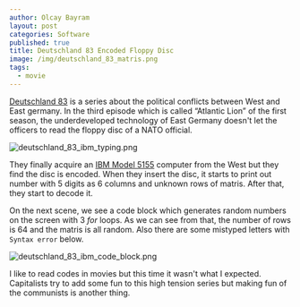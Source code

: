 ```yaml
---
author: Olcay Bayram
layout: post
categories: Software
published: true
title: Deutschland 83 Encoded Floppy Disc
image: /img/deutschland_83_matris.png
tags:
  - movie
---
```

[Deutschland 83](http://www.sundance.tv/series/deutschland-83) is a series about the political conflicts between West and East germany. In the third episode which is called “Atlantic Lion” of the first season, the underdeveloped technology of East Germany doesn't let the officers to read the floppy disc of a NATO official.

![deutschland_83_ibm_typing.png]({{site.baseurl}}/img/deutschland_83_ibm_typing.png)

They finally acquire an [IBM Model 5155](http://old-computers.com/museum/computer.asp?st=1&c=446) computer from the West but they find the disc is encoded. When they insert the disc, it starts to print out number with 5 digits as 6 columns and unknown rows of matris. After that, they start to decode it.

On the next scene, we see a code block which generates random numbers on the screen with 3 _for_ loops. As we can see from that, the number of rows is 64 and the matris is all random. Also there are some mistyped letters with `Syntax error` below.

<!--more-->
![deutschland_83_ibm_code_block.png]({{site.baseurl}}/img/deutschland_83_ibm_code_block.png)

I like to read codes in movies but this time it wasn't what I expected. Capitalists try to add some fun to this high tension series but making fun of the communists is another thing.
